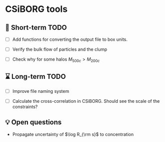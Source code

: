 # CSiBORG tools

## :scroll: Short-term TODO
- [ ] Add functions for converting the output file to box units.
- [ ] Verify the bulk flow of particles and the clump
- [ ] Check why for some halos $M_{500c} > M_{200c}$



## :hourglass: Long-term TODO
- [ ] Improve file naming system
- [ ] Calculate the cross-correlation in CSiBORG. Should see the scale of the constraints?


## :bulb: Open questions
- Propagate uncertainty of $\log R_{\rm s}$ to concentration
